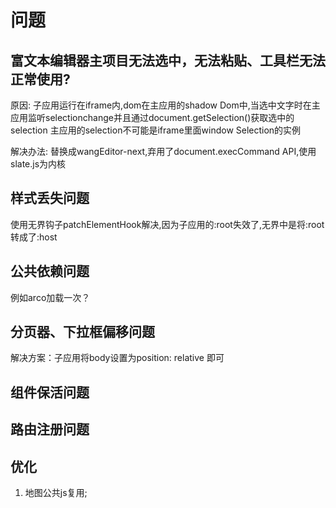 # 问题

## 富文本编辑器主项目无法选中，无法粘贴、工具栏无法正常使用?

原因: 子应用运行在iframe内,dom在主应用的shadow Dom中,当选中文字时在主应用监听selectionchange并且通过document.getSelection()获取选中的selection
      主应用的selection不可能是iframe里面window Selection的实例

解决办法:
  替换成wangEditor-next,弃用了document.execCommand API,使用slate.js为内核

##  样式丢失问题

使用无界钩子patchElementHook解决,因为子应用的:root失效了,无界中是将:root转成了:host

## 公共依赖问题

例如arco加载一次？

## 分页器、下拉框偏移问题

解决方案：子应用将body设置为position: relative 即可


## 组件保活问题

## 路由注册问题

## 优化

1. 地图公共js复用;